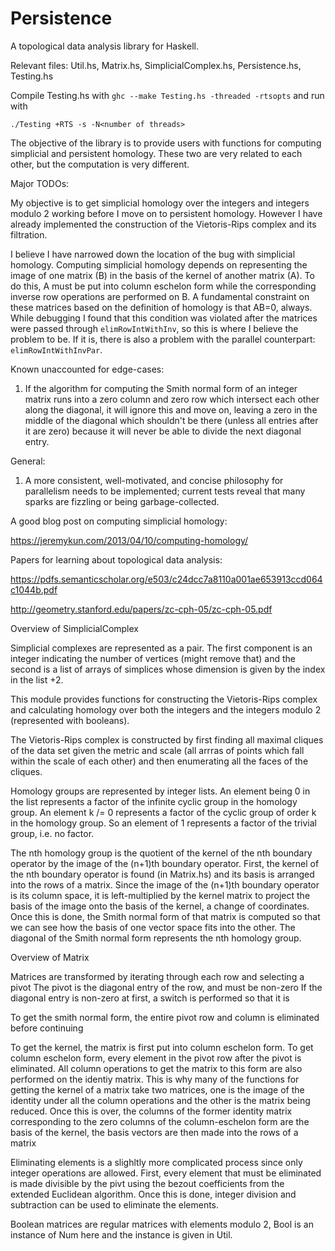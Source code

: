 # Persistence
A topological data analysis library for Haskell.

Relevant files: Util.hs, Matrix.hs, SimplicialComplex.hs, Persistence.hs, Testing.hs

Compile Testing.hs with `ghc --make Testing.hs -threaded -rtsopts` and run with 

    ./Testing +RTS -s -N<number of threads>

The objective of the library is to provide users with functions for computing simplicial and persistent homology. These two are very related to each other, but the computation is very different.

Major TODOs:

My objective is to get simplicial homology over the integers and integers modulo 2 working before I move on to persistent homology. However I have already implemented the construction of the Vietoris-Rips complex and its filtration.

I believe I have narrowed down the location of the bug with simplicial homology. Computing simplicial homology depends on representing the image of one matrix (B) in the basis of the kernel of another matrix (A). To do this, A must be put into column eschelon form while the corresponding inverse row operations are performed on B. A fundamental constraint on these matrices based on the definition of homology is that AB=0, always. While debugging I found that this condition was violated after the matrices were passed through `elimRowIntWithInv`, so this is where I believe the problem to be. If it is, there is also a problem with the parallel counterpart: `elimRowIntWithInvPar`.

Known unaccounted for edge-cases:
1) If the algorithm for computing the Smith normal form of an integer matrix runs into a zero column and zero row which intersect each other along the diagonal, it will ignore this and move on, leaving a zero in the middle of the diagonal which shouldn't be there (unless all entries after it are zero) because it will never be able to divide the next diagonal entry.

General:
1) A more consistent, well-motivated, and concise philosophy for parallelism needs to be implemented; current tests reveal that many sparks are fizzling or being garbage-collected.

A good blog post on computing simplicial homology:

https://jeremykun.com/2013/04/10/computing-homology/

Papers for learning about topological data analysis:

https://pdfs.semanticscholar.org/e503/c24dcc7a8110a001ae653913ccd064c1044b.pdf

http://geometry.stanford.edu/papers/zc-cph-05/zc-cph-05.pdf

Overview of SimplicialComplex

Simplicial complexes are represented as a pair. The first component is an integer
indicating the number of vertices (might remove that) and the second is a list
of arrays of simplices whose dimension is given by the index in the list +2.

This module provides functions for constructing the Vietoris-Rips complex and calculating homology
over both the integers and the integers modulo 2 (represented with booleans).

The Vietoris-Rips complex is constructed by first finding all maximal cliques of the data set given
the metric and scale (all arrras of points which fall within the scale of each other) and then
enumerating all the faces of the cliques.

Homology groups are represented by integer lists. An element being 0 in the list represents a factor
of the infinite cyclic group in the homology group. An element k /= 0 represents a factor of the
cyclic group of order k in the homology group. So an element of 1 represents a factor of the trivial group, i.e. no factor.

The nth homology group is the quotient of the kernel of the nth boundary operator by the image of the (n+1)th boundary operator.
First, the kernel of the nth boundary operator is found (in Matrix.hs) and its basis is arranged into the rows of a matrix.
Since the image of the (n+1)th boundary operator is its column space, it is left-multiplied by the kernel matrix
to project the basis of the image onto the basis of the kernel, a change of coordinates. Once this is done,
the Smith normal form of that matrix is computed so that we can see how the basis of one vector space fits into the other.
The diagonal of the Smith normal form represents the nth homology group.

Overview of Matrix

Matrices are transformed by iterating through each row and selecting a pivot
The pivot is the diagonal entry of the row, and must be non-zero
If the diagonal entry is non-zero at first, a switch is performed so that it is

To get the smith normal form, the entire pivot row and column is eliminated before continuing

To get the kernel, the matrix is first put into column eschelon form. To get column eschelon form,
every element in the pivot row after the pivot is eliminated. All column operations to get the
matrix to this form are also performed on the identiy matrix. This is why many of the functions
for getting the kernel of a matrix take two matrices, one is the image of the identity under all
the column operations and the other is the matrix being reduced. Once this is over, the columns of
the former identity matrix corresponding to the zero columns of the column-eschelon form are the
basis of the kernel, the basis vectors are then made into the rows of a matrix

Eliminating elements is a slighltly more complicated process since only integer operations are allowed.
First, every element that must be eliminated is made divisible by the pivt using the bezout coefficients
from the extended Euclidean algorithm. Once this is done, integer division and subtraction can be used
to eliminate the elements.

Boolean matrices are regular matrices with elements modulo 2, Bool is an instance
of Num here and the instance is given in Util.
